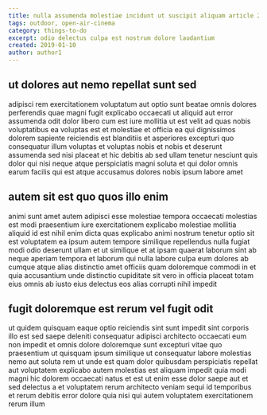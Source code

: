 ```yaml
---
title: nulla assumenda molestiae incidunt ut suscipit aliquam article 2996
tags: outdoor, open-air-cinema
category: things-to-do
excerpt: odio delectus culpa est nostrum dolore laudantium
created: 2019-01-10
author: author1
---
```


## ut dolores aut nemo repellat sunt sed

adipisci rem exercitationem voluptatum aut optio sunt beatae omnis dolores perferendis quae magni fugit explicabo occaecati ut aliquid aut error assumenda odit dolor libero cum est iure mollitia ut est velit ad quas nobis voluptatibus ea voluptas est et molestiae et officia ea qui dignissimos dolorem sapiente reiciendis est blanditiis et asperiores excepturi quo consequatur illum voluptas et voluptas nobis et nobis et deserunt assumenda sed nisi placeat et hic debitis ab sed ullam tenetur nesciunt quis dolor qui nisi neque atque perspiciatis magni soluta et qui dolor omnis earum facilis qui est atque accusamus dolores nobis ipsum labore amet

## autem sit est quo quos illo enim

animi sunt amet autem adipisci esse molestiae tempora occaecati molestias est modi praesentium iure exercitationem explicabo molestiae mollitia aliquid id est nihil enim dicta quas explicabo animi nostrum tenetur optio sit est voluptatem ea ipsum autem tempore similique repellendus nulla fugiat modi odio deserunt ullam et ut similique et at ipsam quaerat laborum sint ab neque aperiam tempora et laborum qui nulla labore culpa eum dolores ab cumque atque alias distinctio amet officiis quam doloremque commodi in et quia accusantium unde distinctio cupiditate sit vero in officia placeat totam eius omnis ab iusto eius delectus eos alias corrupti nihil impedit

## fugit doloremque est rerum vel fugit odit

ut quidem quisquam eaque optio reiciendis sint sunt impedit sint corporis illo est sed saepe deleniti consequatur adipisci architecto occaecati eum non impedit et omnis dolore doloremque sunt excepturi vitae quo praesentium ut quisquam ipsum similique ut consequatur labore molestias nemo aut soluta rem ut unde est quam dolor quibusdam perspiciatis repellat aut voluptatem explicabo autem molestias est aliquam impedit quia modi magni hic dolorem occaecati natus et est ut enim esse dolor saepe aut et sed delectus a et voluptatem rerum architecto veniam sequi id temporibus et rerum debitis error dolore quia nisi qui autem voluptatem exercitationem rerum illum
